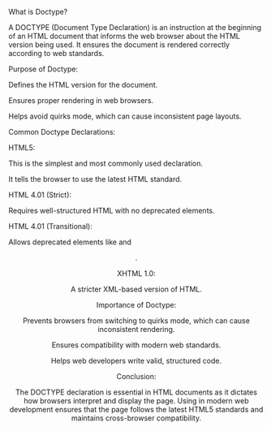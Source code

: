 What is Doctype?

A DOCTYPE (Document Type Declaration) is an instruction at the beginning of an HTML document that informs the web browser about the HTML version being used. It ensures the document is rendered correctly according to web standards.

Purpose of Doctype:

Defines the HTML version for the document.

Ensures proper rendering in web browsers.

Helps avoid quirks mode, which can cause inconsistent page layouts.

Common Doctype Declarations:

HTML5:

<!DOCTYPE html>

This is the simplest and most commonly used declaration.

It tells the browser to use the latest HTML standard.

HTML 4.01 (Strict):

<!DOCTYPE HTML PUBLIC "-//W3C//DTD HTML 4.01//EN" "http://www.w3.org/TR/html4/strict.dtd">

Requires well-structured HTML with no deprecated elements.

HTML 4.01 (Transitional):

<!DOCTYPE HTML PUBLIC "-//W3C//DTD HTML 4.01 Transitional//EN" "http://www.w3.org/TR/html4/loose.dtd">

Allows deprecated elements like <font> and <center>.

XHTML 1.0:

<!DOCTYPE html PUBLIC "-//W3C//DTD XHTML 1.0 Strict//EN" "http://www.w3.org/TR/xhtml1/DTD/xhtml1-strict.dtd">

A stricter XML-based version of HTML.

Importance of Doctype:

Prevents browsers from switching to quirks mode, which can cause inconsistent rendering.

Ensures compatibility with modern web standards.

Helps web developers write valid, structured code.

Conclusion:

The DOCTYPE declaration is essential in HTML documents as it dictates how browsers interpret and display the page. Using <!DOCTYPE html> in modern web development ensures that the page follows the latest HTML5 standards and maintains cross-browser compatibility.